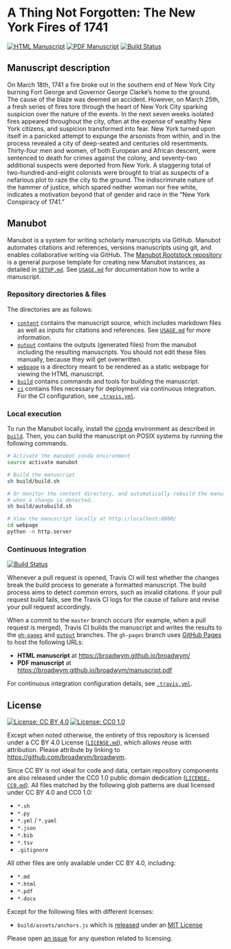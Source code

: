 # A Thing Not Forgotten: The New York Fires of 1741

<!-- usage note: edit the H1 title above to personalize the manuscript -->

[![HTML Manuscript](https://img.shields.io/badge/manuscript-HTML-blue.svg)](https://broadwym.github.io/manu1/)
[![PDF Manuscript](https://img.shields.io/badge/manuscript-PDF-blue.svg)](https://broadwym.github.io/manu1/manuscript.pdf)
[![Build Status](https://travis-ci.org/broadwym/broadwym.svg?branch=master)](https://travis-ci.org/broadwym/manu1)

## Manuscript description

<!-- usage note: edit this section. -->

On March 18th, 1741 a fire broke out in the southern end of New York City burning Fort George and Governor George Clarke’s home to the ground. The cause of the blaze was deemed an accident. However, on March 25th, a fresh series of fires tore through the heart of New York City sparking suspicion over the nature of the events. In the next seven weeks isolated fires appeared throughout the city, often at the expense of wealthy New York citizens, and suspicion transformed into fear. New York turned upon itself in a panicked attempt to expunge the arsonists from within, and in the process revealed a city of deep-seated and centuries old resentments. Thirty-four men and women, of both European and African descent, were sentenced to death for crimes against the colony, and seventy-two additional suspects were deported from New York. A staggering total of two-hundred-and-eight colonists were brought to trial as suspects of a nefarious plot to raze the city to the ground. The indiscriminate nature of the hammer of justice, which spared neither woman nor free white, indicates a motivation beyond that of gender and race in the “New York Conspiracy of 1741.” 

## Manubot

<!-- usage note: do not edit this section -->

Manubot is a system for writing scholarly manuscripts via GitHub.
Manubot automates citations and references, versions manuscripts using git, and enables collaborative writing via GitHub.
The [Manubot Rootstock repository](https://git.io/vQSvo) is a general purpose template for creating new Manubot instances, as detailed in [`SETUP.md`](SETUP.md).
See [`USAGE.md`](USAGE.md) for documentation how to write a manuscript.

### Repository directories & files

The directories are as follows:

+ [`content`](content) contains the manuscript source, which includes markdown files as well as inputs for citations and references.
  See [`USAGE.md`](USAGE.md) for more information.
+ [`output`](output) contains the outputs (generated files) from the manubot including the resulting manuscripts.
  You should not edit these files manually, because they will get overwritten.
+ [`webpage`](webpage) is a directory meant to be rendered as a static webpage for viewing the HTML manuscript.
+ [`build`](build) contains commands and tools for building the manuscript.
+ [`ci`](ci) contains files necessary for deployment via continuous integration.
  For the CI configuration, see [`.travis.yml`](.travis.yml).

### Local execution

To run the Manubot locally, install the [conda](https://conda.io) environment as described in [`build`](build).
Then, you can build the manuscript on POSIX systems by running the following commands.

```sh
# Activate the manubot conda environment
source activate manubot

# Build the manuscript
sh build/build.sh

# Or monitor the content directory, and automatically rebuild the manuscript
# when a change is detected.
sh build/autobuild.sh

# View the manuscript locally at http://localhost:8000/
cd webpage
python -m http.server
```

### Continuous Integration

[![Build Status](https://travis-ci.org/broadwym/broadwym.svg?branch=master)](https://travis-ci.org/broadwym/broadwym)

Whenever a pull request is opened, Travis CI will test whether the changes break the build process to generate a formatted manuscript.
The build process aims to detect common errors, such as invalid citations.
If your pull request build fails, see the Travis CI logs for the cause of failure and revise your pull request accordingly.

When a commit to the `master` branch occurs (for example, when a pull request is merged), Travis CI builds the manuscript and writes the results to the [`gh-pages`](https://github.com/broadwym/broadwym/tree/gh-pages) and [`output`](https://github.com/broadwym/broadwym/tree/output) branches.
The `gh-pages` branch uses [GitHub Pages](https://pages.github.com/) to host the following URLs:

+ **HTML manuscript** at https://broadwym.github.io/broadwym/
+ **PDF manuscript** at https://broadwym.github.io/broadwym/manuscript.pdf

For continuous integration configuration details, see [`.travis.yml`](.travis.yml).

## License

<!--
usage note: edit this section to change the license of your manuscript or source code changes to this repository.
We encourage users to openly license their manuscripts, which is the default as specified below.
-->

[![License: CC BY 4.0](https://img.shields.io/badge/License%20All-CC%20BY%204.0-lightgrey.svg)](http://creativecommons.org/licenses/by/4.0/)
[![License: CC0 1.0](https://img.shields.io/badge/License%20Parts-CC0%201.0-lightgrey.svg)](https://creativecommons.org/publicdomain/zero/1.0/)

Except when noted otherwise, the entirety of this repository is licensed under a CC BY 4.0 License ([`LICENSE.md`](LICENSE.md)), which allows reuse with attribution.
Please attribute by linking to https://github.com/broadwym/broadwym.

Since CC BY is not ideal for code and data, certain repository components are also released under the CC0 1.0 public domain dedication ([`LICENSE-CC0.md`](LICENSE-CC0.md)).
All files matched by the following glob patterns are dual licensed under CC BY 4.0 and CC0 1.0:

+ `*.sh`
+ `*.py`
+ `*.yml` / `*.yaml`
+ `*.json`
+ `*.bib`
+ `*.tsv`
+ `.gitignore`

All other files are only available under CC BY 4.0, including:

+ `*.md`
+ `*.html`
+ `*.pdf`
+ `*.docx`

Except for the following files with different licenses:

+ `build/assets/anchors.js` which is [released](https://www.bryanbraun.com/anchorjs/) under an [MIT License](https://opensource.org/licenses/MIT)

Please open [an issue](https://github.com/broadwym/broadwym/issues) for any question related to licensing.
